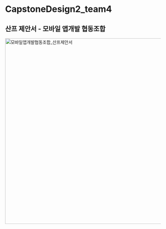 # CapstoneDesign2_team4

## 산프 제안서 - 모바일 앱개발 협동조합
<img width="598" alt="모바일앱개발협동조합_산프제안서" src="https://user-images.githubusercontent.com/75154470/156868766-6d6988d5-be07-4a75-90b4-401a67db318e.PNG">
